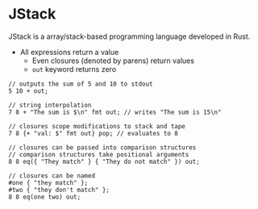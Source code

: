 # JStack

JStack is a array/stack-based programming language
developed in Rust.

- All expressions return a value
  - Even closures (denoted by parens) return values
  - `out` keyword returns zero

```jstack
// outputs the sum of 5 and 10 to stdout
5 10 + out;

// string interpolation
7 8 + "The sum is $\n" fmt out; // writes "The sum is 15\n"

// closures scope modifications to stack and tape
7 8 {+ "val: $" fmt out} pop; // evaluates to 8

// closures can be passed into comparison structures
// comparison structures take positional arguments
8 8 eq({ "They match" } { "They do not match" }) out;

// closures can be named
#one { "they match" };
#two { "they don't match" };
8 8 eq(one two) out;
```
